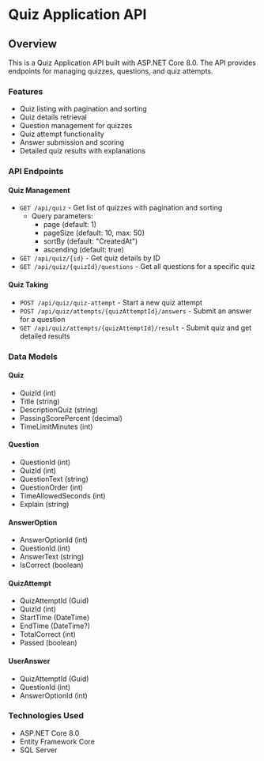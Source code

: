 # Quiz Application API

## Overview

This is a Quiz Application API built with ASP.NET Core 8.0. The API provides endpoints for managing quizzes, questions, and quiz attempts.

### Features

- Quiz listing with pagination and sorting
- Quiz details retrieval
- Question management for quizzes
- Quiz attempt functionality
- Answer submission and scoring
- Detailed quiz results with explanations

### API Endpoints

#### Quiz Management

- `GET /api/quiz` - Get list of quizzes with pagination and sorting
  - Query parameters:
    - page (default: 1)
    - pageSize (default: 10, max: 50)
    - sortBy (default: "CreatedAt")
    - ascending (default: true)
- `GET /api/quiz/{id}` - Get quiz details by ID
- `GET /api/quiz/{quizId}/questions` - Get all questions for a specific quiz

#### Quiz Taking

- `POST /api/quiz/quiz-attempt` - Start a new quiz attempt
- `POST /api/quiz/attempts/{quizAttemptId}/answers` - Submit an answer for a question
- `GET /api/quiz/attempts/{quizAttemptId}/result` - Submit quiz and get detailed results

### Data Models

#### Quiz

- QuizId (int)
- Title (string)
- DescriptionQuiz (string)
- PassingScorePercent (decimal)
- TimeLimitMinutes (int)

#### Question

- QuestionId (int)
- QuizId (int)
- QuestionText (string)
- QuestionOrder (int)
- TimeAllowedSeconds (int)
- Explain (string)

#### AnswerOption

- AnswerOptionId (int)
- QuestionId (int)
- AnswerText (string)
- IsCorrect (boolean)

#### QuizAttempt

- QuizAttemptId (Guid)
- QuizId (int)
- StartTime (DateTime)
- EndTime (DateTime?)
- TotalCorrect (int)
- Passed (boolean)

#### UserAnswer

- QuizAttemptId (Guid)
- QuestionId (int)
- AnswerOptionId (int)

### Technologies Used

- ASP.NET Core 8.0
- Entity Framework Core
- SQL Server
